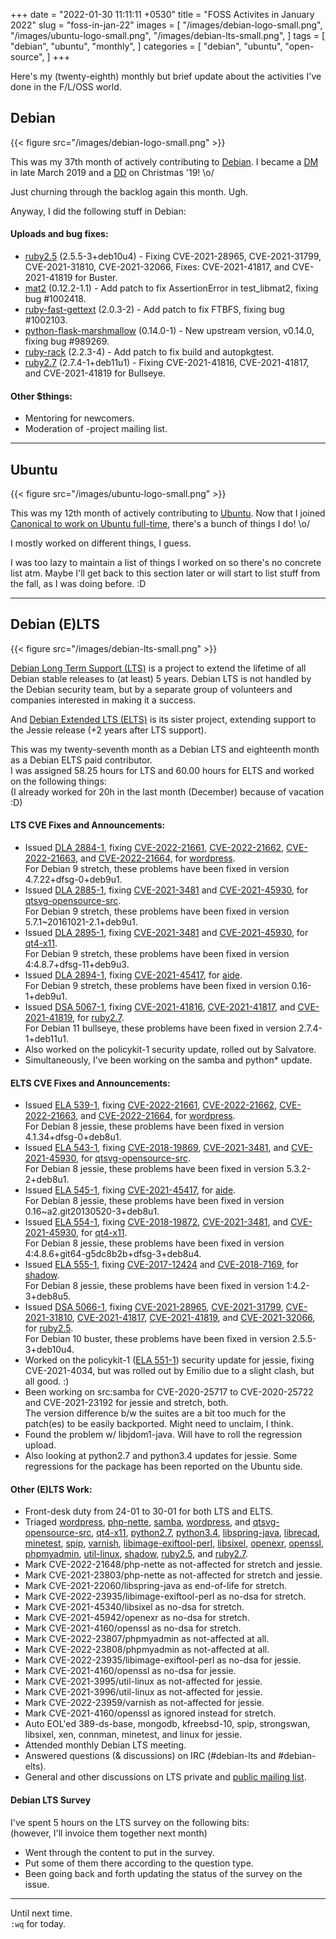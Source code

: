 +++
date = "2022-01-30 11:11:11 +0530"
title = "FOSS Activites in January 2022"
slug = "foss-in-jan-22"
images = [
    "/images/debian-logo-small.png",
    "/images/ubuntu-logo-small.png",
    "/images/debian-lts-small.png",
]
tags = [
    "debian",
    "ubuntu",
    "monthly",
]
categories = [
    "debian",
    "ubuntu",
    "open-source",
]
+++

Here's my (twenty-eighth) monthly but brief update about the activities I've done in the F/L/OSS world.

## Debian
{{< figure src="/images/debian-logo-small.png" >}}

This was my 37th month of actively contributing to [Debian](https://www.debian.org/).
I became a [DM](https://wiki.debian.org/DebianMaintainer) in late March 2019 and a [DD](https://wiki.debian.org/DebianDeveloper) on Christmas '19! \o/

Just churning through the backlog again this month. Ugh.

Anyway, I did the following stuff in Debian:

#### Uploads and bug fixes:

- [ruby2.5](https://tracker.debian.org/pkg/ruby2.5) (2.5.5-3+deb10u4) - Fixing CVE-2021-28965, CVE-2021-31799, CVE-2021-31810, CVE-2021-32066, Fixes: CVE-2021-41817, and CVE-2021-41819 for Buster.
- [mat2](https://tracker.debian.org/pkg/mat2) (0.12.2-1.1) - Add patch to fix AssertionError in test_libmat2, fixing bug #1002418.
- [ruby-fast-gettext](https://tracker.debian.org/pkg/ruby-fast-gettext) (2.0.3-2) - Add patch to fix FTBFS, fixing bug #1002103.
- [python-flask-marshmallow](https://tracker.debian.org/pkg/python-flask-marshmallow) (0.14.0-1) - New upstream version, v0.14.0, fixing bug #989269.
- [ruby-rack](https://tracker.debian.org/pkg/ruby-rack) (2.2.3-4) - Add patch to fix build and autopkgtest.
- [ruby2.7](https://tracker.debian.org/pkg/ruby2.7) (2.7.4-1+deb11u1) - Fixing CVE-2021-41816, CVE-2021-41817, and CVE-2021-41819 for Bullseye.

#### Other $things:

- Mentoring for newcomers.
- Moderation of -project mailing list.

---

## Ubuntu
{{< figure src="/images/ubuntu-logo-small.png" >}}

This was my 12th month of actively contributing to [Ubuntu](https://ubuntu.com/about).
Now that I joined [Canonical to work on Ubuntu full-time](https://utkarsh2102.org/posts/hello-canonical/), there's a bunch of things I do! \o/

I mostly worked on different things, I guess.

I was too lazy to maintain a list of things I worked on so there's
no concrete list atm. Maybe I'll get back to this section later or
will start to list stuff from the fall, as I was doing before. :D

---

## Debian (E)LTS
{{< figure src="/images/debian-lts-small.png" >}}

[Debian Long Term Support (LTS)](https://www.freexian.com/en/services/debian-lts.html) is a project to extend the lifetime of all Debian stable releases to (at least) 5 years. Debian LTS is not handled by the Debian security team, but by a separate group of volunteers and companies interested in making it a success.  

And [Debian Extended LTS (ELTS)](https://deb.freexian.com/extended-lts) is its sister project, extending support to the Jessie release (+2 years after LTS support).

This was my twenty-seventh month as a Debian LTS and eighteenth month as a Debian ELTS paid contributor.  
I was assigned 58.25 hours for LTS and 60.00 hours for ELTS and worked on the following things:  
(I already worked for 20h in the last month (December) because of vacation :D)

#### LTS CVE Fixes and Announcements:

- Issued [DLA 2884-1](https://lists.debian.org/debian-lts-announce/2022/01/msg00019.html), fixing [CVE-2022-21661](https://security-tracker.debian.org/tracker/CVE-2022-21661), [CVE-2022-21662](https://security-tracker.debian.org/tracker/CVE-2022-21662), [CVE-2022-21663](https://security-tracker.debian.org/tracker/CVE-2022-21663), and [CVE-2022-21664](https://security-tracker.debian.org/tracker/CVE-2022-21664), for [wordpress](https://tracker.debian.org/pkg/wordpress).  
  For Debian 9 stretch, these problems have been fixed in version 4.7.22+dfsg-0+deb9u1.
- Issued [DLA 2885-1](https://lists.debian.org/debian-lts-announce/2022/01/msg00020.html), fixing [CVE-2021-3481](https://security-tracker.debian.org/tracker/CVE-2021-3481) and [CVE-2021-45930](https://security-tracker.debian.org/tracker/CVE-2021-45930), for [qtsvg-opensource-src](https://tracker.debian.org/pkg/qtsvg-opensource-src).  
  For Debian 9 stretch, these problems have been fixed in version 5.7.1~20161021-2.1+deb9u1.
- Issued [DLA 2895-1](https://lists.debian.org/debian-lts-announce/2022/01/msg00022.html), fixing [CVE-2021-3481](https://security-tracker.debian.org/tracker/CVE-2021-3481) and [CVE-2021-45930](https://security-tracker.debian.org/tracker/CVE-2021-45930), for [qt4-x11](https://tracker.debian.org/pkg/qt4-x11).  
  For Debian 9 stretch, these problems have been fixed in version 4:4.8.7+dfsg-11+deb9u3.
- Issued [DLA 2894-1](https://lists.debian.org/debian-lts-announce/2022/01/msg00024.html), fixing [CVE-2021-45417](https://security-tracker.debian.org/tracker/CVE-2021-45417), for [aide](https://tracker.debian.org/pkg/aide).  
  For Debian 9 stretch, these problems have been fixed in version 0.16-1+deb9u1.
- Issued [DSA 5067-1](https://lists.debian.org/debian-security-announce/2022/msg00034.html), fixing [CVE-2021-41816](https://security-tracker.debian.org/tracker/CVE-2021-41816), [CVE-2021-41817](https://security-tracker.debian.org/tracker/CVE-2021-41817), and [CVE-2021-41819](https://security-tracker.debian.org/tracker/CVE-2021-41819), for [ruby2.7](https://tracker.debian.org/pkg/ruby2.7).  
  For Debian 11 bullseye, these problems have been fixed in version 2.7.4-1+deb11u1.
- Also worked on the policykit-1 security update, rolled out by Salvatore.
- Simultaneously, I've been working on the samba and python* update.

#### ELTS CVE Fixes and Announcements:

- Issued [ELA 539-1](https://deb.freexian.com/extended-lts/updates/ela-539-1-wordpress/), fixing [CVE-2022-21661](https://security-tracker.debian.org/tracker/CVE-2022-21661), [CVE-2022-21662](https://security-tracker.debian.org/tracker/CVE-2022-21662), [CVE-2022-21663](https://security-tracker.debian.org/tracker/CVE-2022-21663), and [CVE-2022-21664](https://security-tracker.debian.org/tracker/CVE-2022-21664), for [wordpress](https://tracker.debian.org/pkg/wordpress).  
  For Debian 8 jessie, these problems have been fixed in version 4.1.34+dfsg-0+deb8u1.
- Issued [ELA 543-1](https://deb.freexian.com/extended-lts/updates/ela-543-1-qtsvg-opensource-src/), fixing [CVE-2018-19869](https://security-tracker.debian.org/tracker/CVE-2018-19869), [CVE-2021-3481](https://security-tracker.debian.org/tracker/CVE-2021-3481), and [CVE-2021-45930](https://security-tracker.debian.org/tracker/CVE-2021-45930), for [qtsvg-opensource-src](https://tracker.debian.org/pkg/qtsvg-opensource-src).  
  For Debian 8 jessie, these problems have been fixed in version 5.3.2-2+deb8u1.
- Issued [ELA 545-1](https://deb.freexian.com/extended-lts/updates/ela-545-1-aide/), fixing [CVE-2021-45417](https://security-tracker.debian.org/tracker/CVE-2021-45417), for [aide](https://tracker.debian.org/pkg/aide).  
  For Debian 8 jessie, these problems have been fixed in version 0.16~a2.git20130520-3+deb8u1.
- Issued [ELA 554-1](https://deb.freexian.com/extended-lts/updates/ela-554-1-qt4-x11/), fixing [CVE-2018-19872](https://security-tracker.debian.org/tracker/CVE-2018-19872), [CVE-2021-3481](https://security-tracker.debian.org/tracker/CVE-2021-3481), and [CVE-2021-45930](https://security-tracker.debian.org/tracker/CVE-2021-45930), for [qt4-x11](https://tracker.debian.org/pkg/qt4-x11).  
  For Debian 8 jessie, these problems have been fixed in version 4:4.8.6+git64-g5dc8b2b+dfsg-3+deb8u4.
- Issued [ELA 555-1](https://deb.freexian.com/extended-lts/updates/ela-555-1-shadow/), fixing [CVE-2017-12424](https://security-tracker.debian.org/tracker/CVE-2017-12424) and [CVE-2018-7169](https://security-tracker.debian.org/tracker/CVE-2018-7169), for [shadow](https://tracker.debian.org/pkg/shadow).  
  For Debian 8 jessie, these problems have been fixed in version 1:4.2-3+deb8u5.
- Issued [DSA 5066-1](https://lists.debian.org/debian-security-announce/2022/msg00033.html), fixing [CVE-2021-28965](https://security-tracker.debian.org/tracker/CVE-2021-28965), [CVE-2021-31799](https://security-tracker.debian.org/tracker/CVE-2021-31799), [CVE-2021-31810](https://security-tracker.debian.org/tracker/CVE-2021-31810), [CVE-2021-41817](https://security-tracker.debian.org/tracker/CVE-2021-41817), [CVE-2021-41819](https://security-tracker.debian.org/tracker/CVE-2021-41819), and [CVE-2021-32066](https://security-tracker.debian.org/tracker/CVE-2021-32066), for [ruby2.5](https://tracker.debian.org/pkg/ruby2.5).  
  For Debian 10 buster, these problems have been fixed in version 2.5.5-3+deb10u4.
- Worked on the policykit-1 ([ELA 551-1](https://deb.freexian.com/extended-lts/updates/ela-551-1-policykit-1/)) security update for jessie, fixing CVE-2021-4034, but was rolled out by Emilio due to a slight clash, but all good. :)  
- Been working on src:samba for CVE-2020-25717 to CVE-2020-25722 and CVE-2021-23192 for jessie and stretch, both.  
  The version difference b/w the suites are a bit too much for the patch(es) to be easily backported. Might need to unclaim, I think.
- Found the problem w/ libjdom1-java. Will have to roll the regression upload.  
- Also looking at python2.7 and python3.4 updates for jessie. Some regressions for the package has been reported on the Ubuntu side.  

#### Other (E)LTS Work:

- Front-desk duty from 24-01 to 30-01 for both LTS and ELTS.
- Triaged [wordpress](https://tracker.debian.org/pkg/wordpress),
[php-nette](https://tracker.debian.org/pkg/php-nette),
[samba](https://tracker.debian.org/pkg/samba),
[wordpress](https://tracker.debian.org/pkg/wordpress), and
[qtsvg-opensource-src](https://tracker.debian.org/pkg/qtsvg-opensource-src),
[qt4-x11](https://tracker.debian.org/pkg/qt4-x11),
[python2.7](https://tracker.debian.org/pkg/python2.7),
[python3.4](https://tracker.debian.org/pkg/python3.4),
[libspring-java](https://tracker.debian.org/pkg/libspring-java),
[librecad](https://tracker.debian.org/pkg/librecad),
[minetest](https://tracker.debian.org/pkg/minetest),
[spip](https://tracker.debian.org/pkg/spip),
[varnish](https://tracker.debian.org/pkg/varnish),
[libimage-exiftool-perl](https://tracker.debian.org/pkg/libimage-exiftool-perl),
[libsixel](https://tracker.debian.org/pkg/libsixel),
[openexr](https://tracker.debian.org/pkg/openexr),
[openssl](https://tracker.debian.org/pkg/openssl),
[phpmyadmin](https://tracker.debian.org/pkg/phpmyadmin),
[util-linux](https://tracker.debian.org/pkg/util-linux),
[shadow](https://tracker.debian.org/pkg/shadow),
[ruby2.5](https://tracker.debian.org/pkg/ruby2.5), and
[ruby2.7](https://tracker.debian.org/pkg/ruby2.7).
- Mark CVE-2022-21648/php-nette as not-affected for stretch and jessie.
- Mark CVE-2021-23803/php-nette as not-affected for stretch and jessie.
- Mark CVE-2021-22060/libspring-java as end-of-life for stretch.
- Mark CVE-2022-23935/libimage-exiftool-perl as no-dsa for stretch.
- Mark CVE-2021-45340/libsixel as no-dsa for stretch.
- Mark CVE-2021-45942/openexr as no-dsa for stretch.
- Mark CVE-2021-4160/openssl as no-dsa for stretch.
- Mark CVE-2022-23807/phpmyadmin as not-affected at all.
- Mark CVE-2022-23808/phpmyadmin as not-affected at all.
- Mark CVE-2022-23935/libimage-exiftool-perl as no-dsa for jessie.
- Mark CVE-2021-4160/openssl as no-dsa for jessie.
- Mark CVE-2021-3995/util-linux as not-affected for jessie.
- Mark CVE-2021-3996/util-linux as not-affected for jessie.
- Mark CVE-2022-23959/varnish as not-affected for jessie.
- Mark CVE-2021-4160/openssl as ignored instead for stretch.
- Auto EOL'ed 389-ds-base, mongodb, kfreebsd-10, spip, strongswan, libsixel, xen, connman, minetest, and linux for jessie.
- Attended monthly Debian LTS meeting.
- Answered questions (& discussions) on IRC (#debian-lts and #debian-elts).
- General and other discussions on LTS private and [public mailing list](https://lists.debian.org/debian-lts/2022/01/threads.html).

#### Debian LTS Survey

I've spent 5 hours on the LTS survey on the following bits:  
(however, I'll invoice them together next month)  
- Went through the content to put in the survey.
- Put some of them there according to the question type.
- Been going back and forth updating the status of the survey on the issue.

---

Until next time.  
`:wq` for today.
